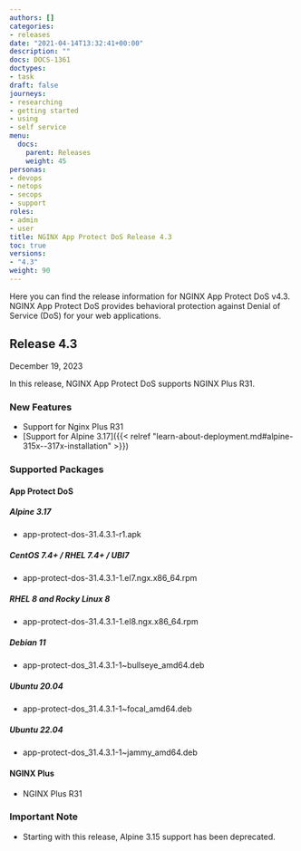 ```yaml
---
authors: []
categories:
- releases
date: "2021-04-14T13:32:41+00:00"
description: ""
docs: DOCS-1361
doctypes:
- task
draft: false
journeys:
- researching
- getting started
- using
- self service
menu:
  docs:
    parent: Releases
    weight: 45
personas:
- devops
- netops
- secops
- support
roles:
- admin
- user
title: NGINX App Protect DoS Release 4.3
toc: true
versions:
- "4.3"
weight: 90
---
```


Here you can find the release information for NGINX App Protect DoS v4.3. NGINX App Protect DoS provides behavioral protection against Denial of Service (DoS) for your web applications. 

## Release 4.3

December 19, 2023

In this release, NGINX App Protect DoS supports NGINX Plus R31.

### New Features

- Support for Nginx Plus R31
- [Support for Alpine 3.17]({{< relref "learn-about-deployment.md#alpine-315x--317x-installation" >}})


### Supported Packages

#### App Protect DoS

##### Alpine 3.17

- app-protect-dos-31.4.3.1-r1.apk 

##### CentOS 7.4+ / RHEL 7.4+ / UBI7

- app-protect-dos-31.4.3.1-1.el7.ngx.x86_64.rpm

##### RHEL 8 and Rocky Linux 8 

- app-protect-dos-31.4.3.1-1.el8.ngx.x86_64.rpm 

##### Debian 11

- app-protect-dos_31.4.3.1-1~bullseye_amd64.deb

##### Ubuntu 20.04

- app-protect-dos_31.4.3.1-1~focal_amd64.deb

##### Ubuntu 22.04

- app-protect-dos_31.4.3.1-1~jammy_amd64.deb


#### NGINX Plus

- NGINX Plus R31


### Important Note

- Starting with this release, Alpine 3.15 support has been deprecated. 
